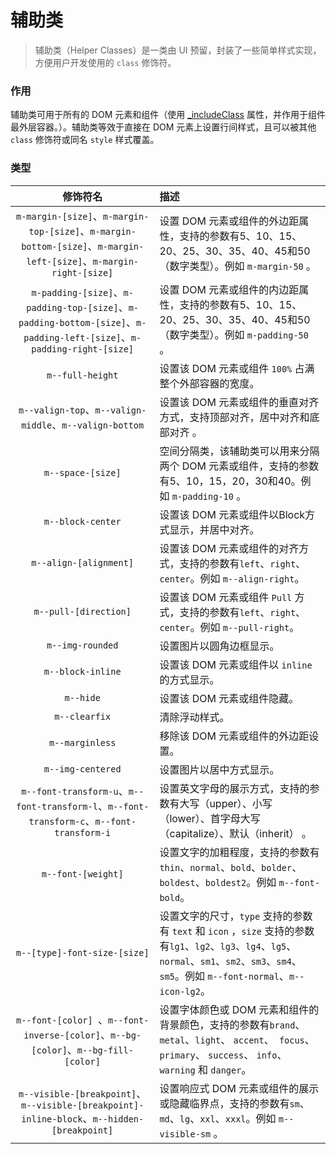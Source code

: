 # 辅助类
> 辅助类（Helper Classes）是一类由 UI 预留，封装了一些简单样式实现，方便用户开发使用的 `class` 修饰符。

### 作用
辅助类可用于所有的 DOM 元素和组件（使用 [_includeClass](../ch2/_includeClass.md) 属性，并作用于组件最外层容器。）。辅助类等效于直接在 DOM 元素上设置行间样式，且可以被其他 `class` 修饰符或同名 `style` 样式覆盖。
 
### 类型
|  修饰符名        | 描述  |
| :---:  | :---- |
| `m-margin-[size]`、`m-margin-top-[size]`、`m-margin-bottom-[size]`、`m-margin-left-[size]`、`m-margin-right-[size]`     | 设置 DOM 元素或组件的外边距属性，支持的参数有5、10、15、20、25、30、35、40、45和50（数字类型）。例如 `m-margin-50` 。 |
| `m-padding-[size]`、`m-padding-top-[size]`、`m-padding-bottom-[size]`、`m-padding-left-[size]`、`m-padding-right-[size]`     | 设置 DOM 元素或组件的内边距属性，支持的参数有5、10、15、20、25、30、35、40、45和50（数字类型）。例如 `m-padding-50` 。 |
| `m--full-height`        |    设置该 DOM 元素或组件 `100%` 占满整个外部容器的宽度。    |  
| `m--valign-top`、`m--valign-middle`、`m--valign-bottom`        |    设置该 DOM 元素或组件的垂直对齐方式，支持顶部对齐，居中对齐和底部对齐 。    |  
| `m--space-[size]`        |    空间分隔类，该辅助类可以用来分隔两个 DOM 元素或组件，支持的参数有5、10，15，20，30和40。例如 `m-padding-10` 。  | 
| `m--block-center`        |    设置该 DOM 元素或组件以Block方式显示，并居中对齐。  | 
| `m--align-[alignment]`        |    设置该 DOM 元素或组件的对齐方式，支持的参数有`left`、`right`、`center`。例如 `m--align-right`。  |  
| `m--pull-[direction]`        |    设置该 DOM 元素或组件 `Pull` 方式，支持的参数有`left`、`right`、`center`。例如 `m--pull-right`。  | 
| `m--img-rounded`        |    设置图片以圆角边框显示。  | 
| `m--block-inline`        |    设置该 DOM 元素或组件以 `inline` 的方式显示。  | 
| `m--hide`        |    设置该 DOM 元素或组件隐藏。  |
| `m--clearfix`        |    清除浮动样式。  |
| `m--marginless`        |    移除该 DOM 元素或组件的外边距设置。  |
| `m--img-centered`        |    设置图片以居中方式显示。  |
|`m--font-transform-u`、`m--font-transform-l`、`m--font-transform-c`、`m--font-transform-i` | 设置英文字母的展示方式，支持的参数有大写（upper）、小写（lower）、首字母大写（capitalize）、默认（inherit） 。 |
| `m--font-[weight]`        |    设置文字的加粗程度，支持的参数有`thin`、`normal`、`bold`、`bolder`、`boldest`、`boldest2`。例如 `m--font-bold`。  | 
| `m--[type]-font-size-[size]`        |    设置文字的尺寸，`type` 支持的参数有 `text` 和 `icon` ，`size` 支持的参数有`lg1`、`lg2`、`lg3`、`lg4`、`lg5`、`normal`、`sm1`、`sm2`、`sm3`、`sm4`、`sm5`。例如 `m--font-normal`、`m--icon-lg2`。  | 
|`m--font-[color] `、`m--font-inverse-[color]`、`m--bg-[color]`、`m--bg-fill-[color]`  | 设置字体颜色或 DOM 元素和组件的背景颜色，支持的参数有`brand`、 `metal`、`light`、 `accent`、` focus`、 `primary`、 `success`、 `info`、` warning` 和 `danger`。 |
|`m--visible-[breakpoint]`、`m--visible-[breakpoint]-inline-block`、`m--hidden-[breakpoint]`     |   设置响应式 DOM 元素或组件的展示或隐藏临界点，支持的参数有`sm`、`md`、`lg`、`xxl`、`xxxl`。例如 `m--visible-sm` 。  |